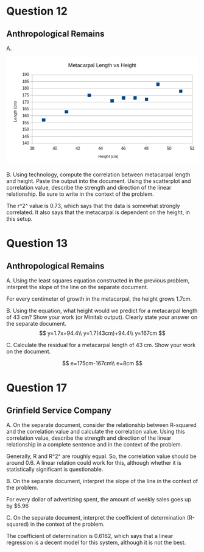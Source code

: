 # Question 12

## Anthropological Remains

A. 

![image-20200605171249824](quiz3.assets/image-20200605171249824.png)

B. Using technology, compute the correlation between metacarpal length and  height. Paste the output into the document. Using the scatterplot and  correlation value, describe the strength and direction of the linear  relationship. Be sure to write in the context of the problem.

The r^2^ value is 0.73, which says that the data is somewhat strongly correlated. It also says that the metacarpal is dependent on the height, in this setup. 

# Question 13

## Anthropological Remains

A. Using the least squares equation constructed in the previous problem, interpret the slope of the line on the separate document.

For every centimeter of growth in the metacarpal, the height grows 1.7cm.

B. Using the equation, what height would we predict for a metacarpal  length of 43 cm? Show your work (or Minitab output). Clearly state your  answer on the separate document.
$$
y=1.7x+94.4\\
y=1.7(43cm)+94.4\\
y=167cm
$$


C. Calculate the residual for a metacarpal length of 43 cm. Show your work on the document.

$$
e=175cm-167cm\\
e=8cm
$$

# Question 17

## Grinfield Service Company

A. On the separate document, consider the relationship between  R-squared and the correlation value and calculate the correlation value. Using this correlation value, describe the strength and direction of  the linear relationship in a complete sentence and in the context of the problem.

Generally, R and R^2^ are roughly equal. So, the correlation value should be around 0.6. A linear relation could work for this, although whether it is statistically significant is questionable.

B. On the separate document, interpret the slope of the line in the context of the problem.

For every dollar of  advertizing spent, the amount of weekly sales goes up by $5.96

C. On the separate document, interpret the coefficient of determination (R-squared) in the context of the problem.

The coefficient of determination is 0.6162, which says that a linear regression is a decent model for this system, although it is not the best.
